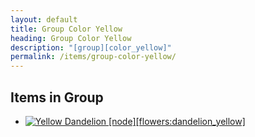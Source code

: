 ```yaml
---
layout: default
title: Group Color Yellow
heading: Group Color Yellow
description: "[group][color_yellow]"
permalink: /items/group-color-yellow/
---
```



## Items in Group

<ul class="list-items">
    <li><a href="{{site.baseurl}}/items/flowers-dandelion-yellow/"><img src="{{site.baseurl}}/assets/img/items/itemcubes/flowers_dandelion_yellow.png" data-toggle="tooltip" title="Yellow Dandelion [node][flowers:dandelion_yellow]"></a></li>
</ul>
